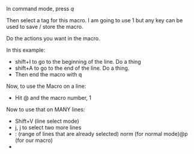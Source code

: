 In command mode, press *q*

Then select a tag for this macro. I am going to use 1 but any key can be used to save / store the macro.

Do the actions you want in the macro. 

In this example:
* shift+I to go to the beginning of the line. Do a thing
* shift+A to go to the end of the line. Do a thing.
* Then end the macro with q

Now, to use the Macro on a line:
- Hit @ and the macro number, 1

Now to use that on MANY lines:
- Shift+V (line select mode) 
- j, j to select two more lines
- : (range of lines that are already selected) norm (for normal mode)@p (for our macro) 
- 

